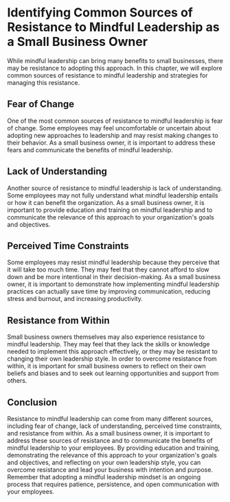 Identifying Common Sources of Resistance to Mindful Leadership as a Small Business Owner
========================================================================================================================================================================

While mindful leadership can bring many benefits to small businesses, there may be resistance to adopting this approach. In this chapter, we will explore common sources of resistance to mindful leadership and strategies for managing this resistance.

Fear of Change
--------------

One of the most common sources of resistance to mindful leadership is fear of change. Some employees may feel uncomfortable or uncertain about adopting new approaches to leadership and may resist making changes to their behavior. As a small business owner, it is important to address these fears and communicate the benefits of mindful leadership.

Lack of Understanding
---------------------

Another source of resistance to mindful leadership is lack of understanding. Some employees may not fully understand what mindful leadership entails or how it can benefit the organization. As a small business owner, it is important to provide education and training on mindful leadership and to communicate the relevance of this approach to your organization's goals and objectives.

Perceived Time Constraints
--------------------------

Some employees may resist mindful leadership because they perceive that it will take too much time. They may feel that they cannot afford to slow down and be more intentional in their decision-making. As a small business owner, it is important to demonstrate how implementing mindful leadership practices can actually save time by improving communication, reducing stress and burnout, and increasing productivity.

Resistance from Within
----------------------

Small business owners themselves may also experience resistance to mindful leadership. They may feel that they lack the skills or knowledge needed to implement this approach effectively, or they may be resistant to changing their own leadership style. In order to overcome resistance from within, it is important for small business owners to reflect on their own beliefs and biases and to seek out learning opportunities and support from others.

Conclusion
----------

Resistance to mindful leadership can come from many different sources, including fear of change, lack of understanding, perceived time constraints, and resistance from within. As a small business owner, it is important to address these sources of resistance and to communicate the benefits of mindful leadership to your employees. By providing education and training, demonstrating the relevance of this approach to your organization's goals and objectives, and reflecting on your own leadership style, you can overcome resistance and lead your business with intention and purpose. Remember that adopting a mindful leadership mindset is an ongoing process that requires patience, persistence, and open communication with your employees.
